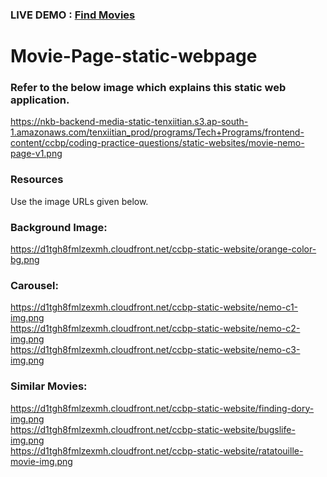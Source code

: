 ### LIVE DEMO : <a href="https://findnemomovie.ccbp.tech/">Find Movies</a>
# Movie-Page-static-webpage
### Refer to the below image which explains this static web application.</br>
https://nkb-backend-media-static-tenxiitian.s3.ap-south-1.amazonaws.com/tenxiitian_prod/programs/Tech+Programs/frontend-content/ccbp/coding-practice-questions/static-websites/movie-nemo-page-v1.png
</br>
### Resources</br>
Use the image URLs given below.</br>



### Background Image:</br>

https://d1tgh8fmlzexmh.cloudfront.net/ccbp-static-website/orange-color-bg.png</br>


### Carousel:</br>

https://d1tgh8fmlzexmh.cloudfront.net/ccbp-static-website/nemo-c1-img.png</br>
https://d1tgh8fmlzexmh.cloudfront.net/ccbp-static-website/nemo-c2-img.png</br>
https://d1tgh8fmlzexmh.cloudfront.net/ccbp-static-website/nemo-c3-img.png</br>


### Similar Movies:</br>

https://d1tgh8fmlzexmh.cloudfront.net/ccbp-static-website/finding-dory-img.png</br>
https://d1tgh8fmlzexmh.cloudfront.net/ccbp-static-website/bugslife-img.png</br>
https://d1tgh8fmlzexmh.cloudfront.net/ccbp-static-website/ratatouille-movie-img.png</br>
